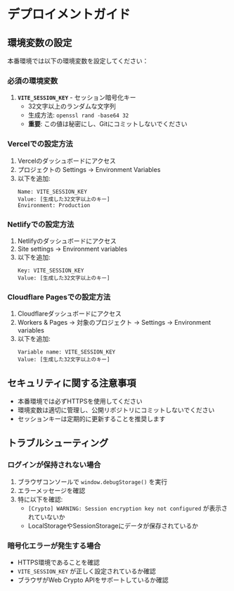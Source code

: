 # デプロイメントガイド

## 環境変数の設定

本番環境では以下の環境変数を設定してください：

### 必須の環境変数

1. **`VITE_SESSION_KEY`** - セッション暗号化キー
   - 32文字以上のランダムな文字列
   - 生成方法: `openssl rand -base64 32`
   - **重要**: この値は秘密にし、Gitにコミットしないでください

### Vercelでの設定方法

1. Vercelのダッシュボードにアクセス
2. プロジェクトの Settings → Environment Variables
3. 以下を追加:
   ```
   Name: VITE_SESSION_KEY
   Value: [生成した32文字以上のキー]
   Environment: Production
   ```

### Netlifyでの設定方法

1. Netlifyのダッシュボードにアクセス
2. Site settings → Environment variables
3. 以下を追加:
   ```
   Key: VITE_SESSION_KEY
   Value: [生成した32文字以上のキー]
   ```

### Cloudflare Pagesでの設定方法

1. Cloudflareダッシュボードにアクセス
2. Workers & Pages → 対象のプロジェクト → Settings → Environment variables
3. 以下を追加:
   ```
   Variable name: VITE_SESSION_KEY
   Value: [生成した32文字以上のキー]
   ```

## セキュリティに関する注意事項

- 本番環境では必ずHTTPSを使用してください
- 環境変数は適切に管理し、公開リポジトリにコミットしないでください
- セッションキーは定期的に更新することを推奨します

## トラブルシューティング

### ログインが保持されない場合

1. ブラウザコンソールで `window.debugStorage()` を実行
2. エラーメッセージを確認
3. 特に以下を確認:
   - `[Crypto] WARNING: Session encryption key not configured` が表示されていないか
   - LocalStorageやSessionStorageにデータが保存されているか

### 暗号化エラーが発生する場合

- HTTPS環境であることを確認
- `VITE_SESSION_KEY` が正しく設定されているか確認
- ブラウザがWeb Crypto APIをサポートしているか確認
